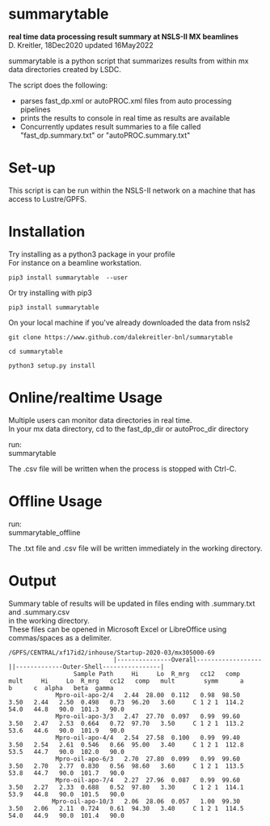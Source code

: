# summarytable
**real time data processing result summary at NSLS-II MX beamlines**</br>
D. Kreitler, 18Dec2020
updated 16May2022

summarytable is a python script that summarizes results from within mx data directories created by LSDC.

The script does the following:
* parses fast_dp.xml or autoPROC.xml files from auto processing pipelines
* prints the results to console in real time as results are available
* Concurrently updates result summaries to a file called "fast_dp.summary.txt" or "autoPROC.summary.txt"

# Set-up
This script is can be run within the NSLS-II network on a machine that has access to Lustre/GPFS.</br>

# Installation
Try installing as a python3 package in your profile </br>
For instance on a beamline workstation. </br>
```
pip3 install summarytable  --user
```

Or try installing with pip3 </br>
```
pip3 install summarytable
```

On your local machine if you've already downloaded the data from nsls2 </br>

```
git clone https://www.github.com/dalekreitler-bnl/summarytable

cd summarytable

python3 setup.py install
```


# Online/realtime Usage
Multiple users can monitor data directories in real time.</br>
In your mx data directory, cd to the fast_dp_dir or autoProc_dir directory</br>

run:</br>
summarytable

The .csv file will be written when the process is stopped with Ctrl-C.</br>

# Offline Usage
run:</br>
summarytable_offline</br>

The .txt file and .csv file will be written immediately in the working directory.</br>


# Output
Summary table of results will be updated in files ending with .summary.txt and .summary.csv</br>
in the working directory.</br>
These files can be opened in Microsoft Excel or LibreOffice using commas/spaces as a delimiter.
```
/GPFS/CENTRAL/xf17id2/inhouse/Startup-2020-03/mx305000-69
                             |---------------Overall------------------||-------------Outer-Shell----------------|
                  Sample Path     Hi     Lo  R_mrg   cc12   comp   mult     Hi     Lo  R_mrg   cc12   comp   mult        symm      a      b      c  alpha   beta  gamma
             Mpro-oil-apo-2/4   2.44  28.00  0.112   0.98  98.50   3.50   2.44   2.50  0.498   0.73  96.20   3.60     C 1 2 1  114.2   54.0   44.8   90.0  101.3   90.0
             Mpro-oil-apo-3/3   2.47  27.70  0.097   0.99  99.60   3.50   2.47   2.53  0.664   0.72  97.70   3.50     C 1 2 1  113.2   53.6   44.6   90.0  101.9   90.0
             Mpro-oil-apo-4/4   2.54  27.58  0.100   0.99  99.40   3.50   2.54   2.61  0.546   0.66  95.00   3.40     C 1 2 1  112.8   53.5   44.7   90.0  102.0   90.0
             Mpro-oil-apo-6/3   2.70  27.80  0.099   0.99  99.60   3.50   2.70   2.77  0.830   0.56  98.60   3.60     C 1 2 1  113.5   53.8   44.7   90.0  101.7   90.0
             Mpro-oil-apo-7/4   2.27  27.96  0.087   0.99  99.60   3.50   2.27   2.33  0.688   0.52  97.80   3.30     C 1 2 1  114.1   53.9   44.8   90.0  101.5   90.0
            Mpro-oil-apo-10/3   2.06  28.06  0.057   1.00  99.30   3.50   2.06   2.11  0.724   0.61  94.30   3.40     C 1 2 1  114.5   54.0   44.9   90.0  101.4   90.0
```
